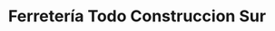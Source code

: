 ---
title: "Ferretería Todo Construccion Sur"
url: /futrono/ferreteria-todo-construccion-sur/
shop: hardware
---
